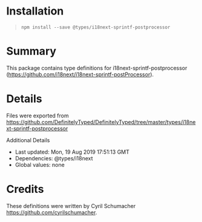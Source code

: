 # Installation
> `npm install --save @types/i18next-sprintf-postprocessor`

# Summary
This package contains type definitions for i18next-sprintf-postprocessor (https://github.com/i18next/i18next-sprintf-postProcessor).

# Details
Files were exported from https://github.com/DefinitelyTyped/DefinitelyTyped/tree/master/types/i18next-sprintf-postprocessor

Additional Details
 * Last updated: Mon, 19 Aug 2019 17:51:13 GMT
 * Dependencies: @types/i18next
 * Global values: none

# Credits
These definitions were written by Cyril Schumacher <https://github.com/cyrilschumacher>.
